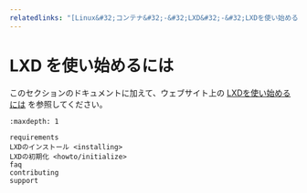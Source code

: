 ```yaml
---
relatedlinks: "[Linux&#32;コンテナ&#32;-&#32;LXD&#32;-&#32;LXDを使い始めるには](https://linuxcontainers.org/ja/lxd/getting-started-cli/),https://www.youtube.com/watch?v=QyXOOE_4cm0"
---
```


# LXD を使い始めるには

このセクションのドキュメントに加えて、ウェブサイト上の [LXDを使い始めるには](https://linuxcontainers.org/ja/lxd/getting-started-cli/) を参照してください。

```{toctree}
:maxdepth: 1

requirements
LXDのインストール <installing>
LXDの初期化 <howto/initialize>
faq
contributing
support
```
